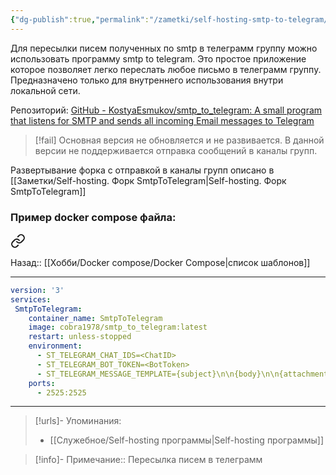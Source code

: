 ```yaml
---
{"dg-publish":true,"permalink":"/zametki/self-hosting-smtp-to-telegram/","created":"2024-09-01 00:56","updated":"2024-09-24T23:35:16+03:00"}
---
```


Для пересылки писем полученных по smtp в телеграмм группу можно использовать программу smtp to telegram. Это простое приложение которое позволяет легко переслать любое письмо в телеграмм группу. Предназначено только для внутреннего использования внутри локальной сети.

Репозиторий: [GitHub - KostyaEsmukov/smtp\_to\_telegram: A small program that listens for SMTP and sends all incoming Email messages to Telegram](https://github.com/KostyaEsmukov/smtp_to_telegram)

> [!fail]
> Основная версия не обновляется и не развивается. В данной версии не поддерживается отправка сообщений в каналы групп.

Развертывание форка с отправкой в каналы групп описано в [[Заметки/Self-hosting. Форк SmtpToTelegram\|Self-hosting. Форк SmtpToTelegram]]
### Пример docker compose файла:

<div class="transclusion internal-embed is-loaded"><a class="markdown-embed-link" href="/docker-compose/smtp-to-telegram/" aria-label="Open link"><svg xmlns="http://www.w3.org/2000/svg" width="24" height="24" viewBox="0 0 24 24" fill="none" stroke="currentColor" stroke-width="2" stroke-linecap="round" stroke-linejoin="round" class="svg-icon lucide-link"><path d="M10 13a5 5 0 0 0 7.54.54l3-3a5 5 0 0 0-7.07-7.07l-1.72 1.71"></path><path d="M14 11a5 5 0 0 0-7.54-.54l-3 3a5 5 0 0 0 7.07 7.07l1.71-1.71"></path></svg></a><div class="markdown-embed">




Назад:: [[Хобби/Docker compose/Docker Compose\|список шаблонов]]

---

```yaml
version: '3'
services:
 SmtpToTelegram:
    container_name: SmtpToTelegram
    image: cobra1978/smtp_to_telegram:latest
    restart: unless-stopped
    environment:
      - ST_TELEGRAM_CHAT_IDS=<ChatID>
      - ST_TELEGRAM_BOT_TOKEN=<BotToken>
      - ST_TELEGRAM_MESSAGE_TEMPLATE={subject}\n\n{body}\n\n{attachments_details}
    ports:
      - 2525:2525
```

</div></div>


---
> [!urls]- Упоминания:
> - [[Служебное/Self-hosting программы\|Self-hosting программы]]

> [!info]-
> Примечание:: Пересылка писем в телеграмм
